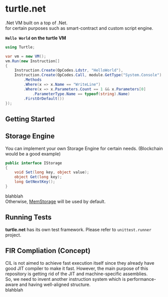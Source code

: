 turtle.net
====
.Net VM built on a top of .Net.<br>
for certain purposes such as smart-contract and custom script engine.


__`Hello World` on the turtle VM__
```cs
using Turtle;

var vm = new VM();
vm.Run(new Instruction[]
{
    Instruction.Create(OpCodes.Ldstr, "HelloWorld"),
    Instruction.Create(OpCodes.Call, module.GetType("System.Console")
        .Methods
        .Where(x => x.Name == "WriteLine")
        .Where(x => x.Parameters.Count == 1 && x.Parameters[0]
            .ParameterType.Name == typeof(string).Name)
        .FirstOrDefault())
});
```

Getting Started
----

Storage Engine
----
You can implement your own Storage Engine for certain needs. (Blockchain would be a good example)

```cs
public interface IStorage
{
    void Set(long key, object value);
    object Get(long key);
    long GetNextKey();
}
```
blahblah<br>
Otherwise, [MemStorage](https://github.com/pjc0247/turtle.net/blob/master/Turtle/Storage/MemStorage.cs) will be used by default.

Running Tests
----
__turtle.net__ has its own test framework. Please refer to `unittest.runner` project.

FIR Compliation (Concept)
----
CIL is not aimed to achieve fast execution itself since they already have good JIT compiler to make it fast. However, the main purpose of this repository is getting rid of the JIT and machine-specific assemblies.<br>
So, we need to invent another instruction system which is performance-aware and having well-aligned structure.<br>
blahblah

